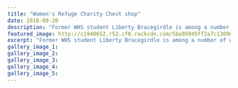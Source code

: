 ```yaml
---
title: "Women's Refuge Charity Chest shop"
date: 2018-09-20
description: "Former WHS student Liberty Bracegirdle is among a number of women volunteering to help at the Womenâ€™s Refuge Charity..."
featured_image: http://c1940652.r52.cf0.rackcdn.com/5ba95945ff2a7c1309000008/Liberty-Bracegirle-Rcp-20-sept-330.jpg
excerpt: "Former WHS student Liberty Bracegirdle is among a number of women volunteering to help at the Womenâ€™s Refuge Charity Chest shop."
gallery_image_1: 
gallery_image_2: 
gallery_image_3: 
gallery_image_4: 
gallery_image_5: 
---
```

